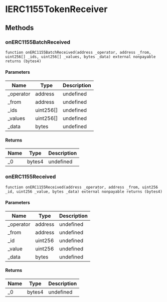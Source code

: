 # IERC1155TokenReceiver









## Methods

### onERC1155BatchReceived

```solidity
function onERC1155BatchReceived(address _operator, address _from, uint256[] _ids, uint256[] _values, bytes _data) external nonpayable returns (bytes4)
```





#### Parameters

| Name | Type | Description |
|---|---|---|
| _operator | address | undefined |
| _from | address | undefined |
| _ids | uint256[] | undefined |
| _values | uint256[] | undefined |
| _data | bytes | undefined |

#### Returns

| Name | Type | Description |
|---|---|---|
| _0 | bytes4 | undefined |

### onERC1155Received

```solidity
function onERC1155Received(address _operator, address _from, uint256 _id, uint256 _value, bytes _data) external nonpayable returns (bytes4)
```





#### Parameters

| Name | Type | Description |
|---|---|---|
| _operator | address | undefined |
| _from | address | undefined |
| _id | uint256 | undefined |
| _value | uint256 | undefined |
| _data | bytes | undefined |

#### Returns

| Name | Type | Description |
|---|---|---|
| _0 | bytes4 | undefined |




